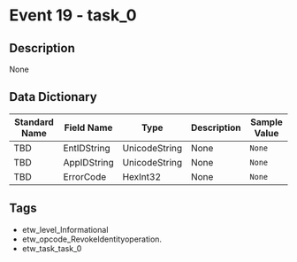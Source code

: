 # Event 19 - task_0

## Description
None

## Data Dictionary
|Standard Name|Field Name|Type|Description|Sample Value|
|---|---|---|---|---|
|TBD|EntIDString|UnicodeString|None|`None`|
|TBD|AppIDString|UnicodeString|None|`None`|
|TBD|ErrorCode|HexInt32|None|`None`|

## Tags
* etw_level_Informational
* etw_opcode_RevokeIdentityoperation.
* etw_task_task_0